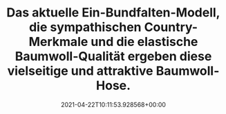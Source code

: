---
date: '2021-04-22T10:11:53.928568+00:00'
found_at: '2014-12-17'
found_url: https://www.kimmich-modeversand.de/Baumwoll_Hose_im_Country_Stil/artikel_20.ahtml?NKLN=41_B
title: Das aktuelle Ein-Bundfalten-Modell, die sympathischen Country-Merkmale und
  die elastische Baumwoll-Qualität ergeben diese vielseitige und attraktive Baumwoll-Hose.
---